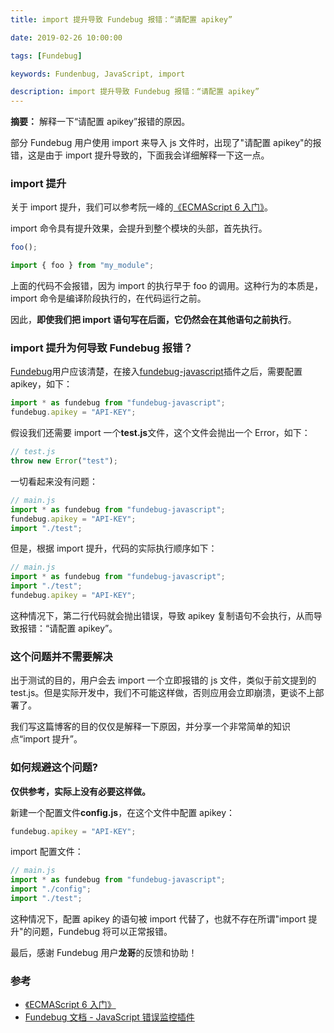 ```yaml
---
title: import 提升导致 Fundebug 报错：“请配置 apikey”

date: 2019-02-26 10:00:00

tags: [Fundebug]

keywords: Fundenbug, JavaScript, import

description: import 提升导致 Fundebug 报错：“请配置 apikey”
---
```


**摘要：** 解释一下“请配置 apikey”报错的原因。

<!-- more -->

部分 Fundebug 用户使用 import 来导入 js 文件时，出现了"请配置 apikey"的报错，这是由于 import 提升导致的，下面我会详细解释一下这一点。

### import 提升

关于 import 提升，我们可以参考阮一峰的[《ECMAScript 6 入门》](http://es6.ruanyifeng.com/)。

import 命令具有提升效果，会提升到整个模块的头部，首先执行。

```javascript
foo();

import { foo } from "my_module";
```

上面的代码不会报错，因为 import 的执行早于 foo 的调用。这种行为的本质是，import 命令是编译阶段执行的，在代码运行之前。

因此，**即使我们把 import 语句写在后面，它仍然会在其他语句之前执行**。

### import 提升为何导致 Fundebug 报错？

[Fundebug](https://www.fundebug.com/)用户应该清楚，在接入[fundebug-javascript](https://www.npmjs.com/package/fundebug-javascript)插件之后，需要配置 apikey，如下：

```javascript
import * as fundebug from "fundebug-javascript";
fundebug.apikey = "API-KEY";
```

假设我们还需要 import 一个**test.js**文件，这个文件会抛出一个 Error，如下：

```javascript
// test.js
throw new Error("test");
```

一切看起来没有问题：

```javascript
// main.js
import * as fundebug from "fundebug-javascript";
fundebug.apikey = "API-KEY";
import "./test";
```

但是，根据 import 提升，代码的实际执行顺序如下：

```javascript
// main.js
import * as fundebug from "fundebug-javascript";
import "./test";
fundebug.apikey = "API-KEY";
```

这种情况下，第二行代码就会抛出错误，导致 apikey 复制语句不会执行，从而导致报错：“请配置 apikey”。

### 这个问题并不需要解决

出于测试的目的，用户会去 import 一个立即报错的 js 文件，类似于前文提到的 test.js。但是实际开发中，我们不可能这样做，否则应用会立即崩溃，更谈不上部署了。

我们写这篇博客的目的仅仅是解释一下原因，并分享一个非常简单的知识点“import 提升”。

### 如何规避这个问题?

**仅供参考，实际上没有必要这样做。**

新建一个配置文件**config.js**，在这个文件中配置 apikey：

```javascript
fundebug.apikey = "API-KEY";
```

import 配置文件：

```javascript
// main.js
import * as fundebug from "fundebug-javascript";
import "./config";
import "./test";
```

这种情况下，配置 apikey 的语句被 import 代替了，也就不存在所谓"import 提升"的问题，Fundebug 将可以正常报错。

最后，感谢 Fundebug 用户**龙哥**的反馈和协助！

### 参考

-   [《ECMAScript 6 入门》](http://es6.ruanyifeng.com/)
-   [Fundebug 文档 - JavaScript 错误监控插件](https://docs.fundebug.com/notifier/javascript/)
